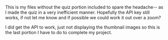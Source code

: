 This is my files without the quiz portion included to spare the headache-- as I made the quiz in a very inefficient manner. Hopefully the API key still works, if not let me know and if possible we could work it out over a zoom?

I did get the API to work, just not displaying the thumbnail images so this is the last portion I have to do to complete my project.
